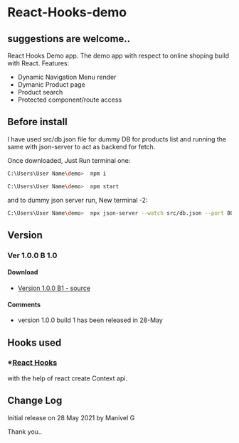 # React-Hooks-demo
## suggestions are welcome.. 

React Hooks Demo app. The demo app with respect to online shoping build with React.
Features:
- Dynamic Navigation Menu render
- Dymanic Product page 
- Product search
- Protected component/route access

## Before install

I have used src/db.json file for dummy DB for products list and running the same with json-server to act as backend for fetch.

Once downloaded,
Just Run 
terminal one:
```bash
C:\Users\User Name\demo>  npm i
``` 

```bash
C:\Users\User Name\demo>  npm start
```
and to dummy json server run,
New terminal -2:
```bash
C:\Users\User Name\demo>  npx json-server --watch src/db.json --port 8000
```


## Version
### Ver 1.0.0 B 1.0 
#### Download
 * [Version 1.0.0 B1 - source](https://github.com/manivelgopi/React-Hooks-demo/archive/refs/heads/main.zip)

#### Comments
* version 1.0.0 build 1 has been released in 28-May

## Hooks used
   ### *[React Hooks](https://reactjs.org/docs/hooks-reference.html) 
with the help of react create Context api.

## Change Log
Initial release on 28 May 2021 by Manivel G

Thank you..


